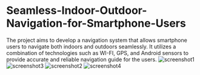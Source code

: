 # Seamless-Indoor-Outdoor-Navigation-for-Smartphone-Users
The project aims to develop a navigation system that allows smartphone users to navigate both indoors and outdoors seamlessly. It utilizes a combination of technologies such as WI-FI, GPS, and Android sensors to provide accurate and reliable navigation guide for the users.
![screenshot1](https://github.com/kuhelimanna/Seamless-Indoor-Outdoor-Navigation-for-Smartphone-Users/assets/114344498/6ef0b8f6-4624-47b0-9373-063bcb6194d5)
![screenshot3](https://github.com/kuhelimanna/Seamless-Indoor-Outdoor-Navigation-for-Smartphone-Users/assets/114344498/2fa521af-54ad-43fd-8877-bfb67f4ca645)
![screenshot2](https://github.com/kuhelimanna/Seamless-Indoor-Outdoor-Navigation-for-Smartphone-Users/assets/114344498/16a9a4b4-2d82-4b99-96f2-04ae53350df2)
![screenshot4](https://github.com/kuhelimanna/Seamless-Indoor-Outdoor-Navigation-for-Smartphone-Users/assets/114344498/e78fbda0-4202-4488-8271-818fd3310e7f)
